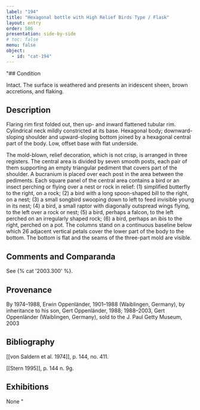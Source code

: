 ```yaml
---
label: "194"
title: "Hexagonal bottle with High Relief Birds Type / Flask"
layout: entry
order: 586
presentation: side-by-side
# toc: false
menu: false
object:
  - id: "cat-194"
---
```


"## Condition

Intact. The surface is weathered and presents an iridescent sheen, brown accretions, and flaking.

## Description

Flaring rim first folded out, then up- and inward flattened tubular rim. Cylindrical neck mildly constricted at its base. Hexagonal body; downward-sloping shoulder and upward-sloping bottom joined by a hexagonal central part of the body. Low, offset base with flat underside.

The mold-blown, relief decoration, which is not crisp, is arranged in three registers. The central area is divided by seven smooth posts, each pair of them supporting an empty triangular pediment that covers part of the shoulder. A bucranium is placed over each post in the area between the pediments. Each square panel of the central area contains a bird or an insect perching or flying over a nest or rock in relief: (1) simplified butterfly to the right, on a rock; (2) a bird with a long spoon-shaped bill to the right, on a nest; (3) a small songbird swooping down to left to feed invisible young in its nest; (4) a bird, a small raptor with diagonally outspread wings flying, to the left over a rock or nest; (5) a bird, perhaps a falcon, to the left perched on an irregularly shaped rock; (6) a bird, perhaps an ibis to the right, perched on a pot. The columns stand on a continuous baseline below which 26 adjacent vertical petals cover the lower part of the body to the bottom. The bottom is flat and the seams of the three-part mold are visible.

## Comments and Comparanda

See {% cat '2003.300' %}.

## Provenance

By 1974–1988, Erwin Oppenländer, 1901–1988 (Waiblingen, Germany), by inheritance to his son, Gert Oppenländer, 1988; 1988–2003, Gert Oppenländer (Waiblingen, Germany), sold to the J. Paul Getty Museum, 2003

## Bibliography

[[von Saldern et al. 1974]], p. 144, no. 411.

[[Stern 1995]], p. 144 n. 9g.

## Exhibitions

None
"
